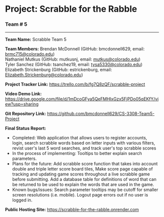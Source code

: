 # Project: Scrabble for the Rabble

### Team # 5

------------

**Team Name:** Scrabble Team 5

**Team Members:** Brendan McDonnell (GitHub: bmcdonnell629, email: brmc715@colorado.edu)  
Nathaniel  Mutkus (GitHub: mutkusnj, email: mutkus@colorado.edu)  
Tyler Sanchez (GitHub: tsanchez19, email: tysa5330@colorado.edu)  
Elizabeth Strickenburg (GitHub: estrickenburg, email: Elizabeth.Strickenburg@colorado.edu)  

**Project Tracker Link:** https://trello.com/b/fg7Q8zQF/scrabble-project

**Video Demo Link:** https://drive.google.com/file/d/1mDcoGFya5QeFMHIxGzx5FjPDo05qEKfY/view?usp=sharing

**Git Repository Link:** https://github.com/bmcdonnell629/CS-3308-Team5-Project

**Final Status Report:**
- Completed: Web application that allows users to register accounts, login, search scrabble words based on letter inputs with various filters, revist user's last 5 word searches, and track user's top scrabble scores
- In the process of implementing: Tooltips to better explain search parameters.
- Plans for the future: Add scrabble score function that takes into account double and triple letter score board tiles, Make score page capable of tracking and updating game scores throughout a live scrabble game before submitting. Add a database table for definitions of word that can be returned to be used to explain the words that are used in the game.  
- Known bugs/issues: Search parameter tooltips may be cutoff for smaller screen resolutions (i.e. mobile). Logout page errors out if no user is logged in.

**Public Hosting Site:** https://scrabble-for-the-rabble.onrender.com


